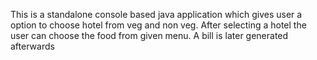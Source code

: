 This is a standalone console based java application which gives user a option to choose hotel from veg and non veg. After selecting a hotel the user can choose the food from given menu. A bill is later generated afterwards
